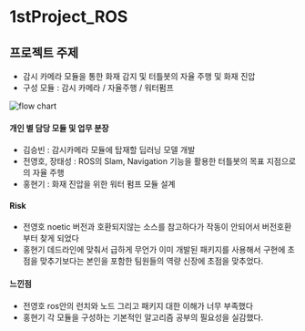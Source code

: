 # 1stProject_ROS
## 프로젝트 주제 
- 감시 카메라 모듈을 통한 화재 감지 및 터틀봇의 자율 주행 및 화재 진압
- 구성 모듈 : 감시 카메라 / 자율주행 / 워터펌프

![flow chart](https://user-images.githubusercontent.com/61238033/147212101-818e5f6f-77fc-419c-ad1f-c0022275a7ad.png)
#### 개인 별 담당 모듈 및 업무 분장
- 김승빈 : 감시카메라 모듈에 탑재할 딥러닝 모델 개발
- 전영호, 장태성 : ROS의 Slam, Navigation 기능을 활용한 터틀봇의 목표 지점으로의 자율 주행
- 홍현기 : 화재 진압을 위한 워터 펌프 모듈 설계  

#### Risk

- 전영호 noetic 버전과 호환되지않는 소스를 참고하다가 작동이 안되어서 버전호환부터 찾게 되었다
- 홍현기 데드라인에 맞춰서 급하게 무언가 이미 개발된 패키지를 사용해서 구현에 초점을 맞추기보다는 본인을 포함한 팀원들의 역량 신장에 초점을 맞추었다.
#### 느낀점

- 전영호 ros안의 런치와 노드 그리고 패키지 대한 이해가 너무 부족했다
- 홍현기 각 모듈을 구성하는 기본적인 알고리즘 공부의 필요성을 실감했다.  
